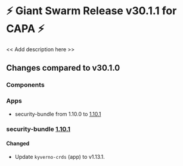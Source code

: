 # :zap: Giant Swarm Release v30.1.1 for CAPA :zap:

<< Add description here >>

## Changes compared to v30.1.0

### Components





### Apps



* security-bundle from 1.10.0 to [1.10.1](https://github.com/giantswarm/security-bundle/compare/v1.10.0...v1.10.1)





### security-bundle [1.10.1](https://github.com/giantswarm/security-bundle/compare/v1.10.0...v1.10.1)

#### Changed

- Update `kyverno-crds` (app) to v1.13.1.




